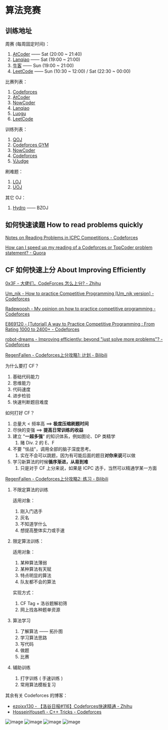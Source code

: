 # 算法竞赛

## 训练地址

周赛 (每周固定时间)：

1. [AtCoder](https://atcoder.jp/contests/) —— Sat (20:00 ~ 21:40)
2. [Lanqiao](https://www.lanqiao.cn/oj-contest/) —— Sat (19:00 ~ 21:00)
3. [牛客](https://ac.nowcoder.com/acm/contest/vip-index) —— Sun (19:00 ~ 21:00)
4. [LeetCode](https://leetcode.cn/contest/) —— Sun (10:30 ~ 12:00) / Sat (22:30 ~ 00:00)

比赛列表：

1. [Codeforces](https://codeforces.com/contests) 
2. [AtCoder](https://atcoder.jp/contests/) 
3. [NowCoder](https://ac.nowcoder.com/acm/contest/vip-index)
4. [Lanqiao](https://www.lanqiao.cn/oj-contest/) 
5. [Luogu](https://www.luogu.com.cn/contest/list) 
6. [LeetCode](https://leetcode.cn/contest/)

训练列表：

1. [QOJ](https://qoj.ac/) 
2. [Codeforces GYM](https://codeforces.com/gyms) 
3. [NowCoder](https://ac.nowcoder.com/acm/contest/vip-index) 
4. [Codeforces](https://codeforces.com/blog/entry/135252)
5. [VJudge](https://vjudge.net/contest) 

刷难题：
1. [LOJ](https://loj.ac/) 
2. [UOJ](https://uoj.ac/)

其它 OJ：
1. [Hydro](https://hydro.ac/) —— BZOJ

## 如何快速读题 How to read problems quickly

[Notes on Reading Problems in ICPC Competitions - Codeforces](https://codeforces.com/blog/entry/132486) 

[How can I speed up my reading of a Codeforces or TopCoder problem statement? - Quora](https://www.quora.com/How-can-I-speed-up-my-reading-of-a-Codeforces-or-TopCoder-problem-statement) 


## CF 如何快速上分 About Improving Efficiently

[0x3F - 大佬们，CodeForces 怎么上分? - Zhihu](https://www.zhihu.com/question/353734418/answer/2353160035) 

[Um_nik - How to practice Competitive Programming [Um_nik version] - Codeforces](https://codeforces.com/blog/entry/98806) 

[Radewoosh - My opinion on how to practice competitive programming - Codeforces](https://codeforces.com/blog/entry/91114) 

[E869120 - [Tutorial] A way to Practice Competitive Programming : From Rating 1000 to 2400+ - Codeforces](https://codeforces.com/blog/entry/66909) 

[robot-dreams - Improving efficiently: beyond "just solve more problems"? - Codeforces](https://codeforces.com/blog/entry/66715) 




[RegenFallen - Codeforces上分攻略1: 计划 - Bilibili](https://www.bilibili.com/video/BV1tK42117h4/) 

为什么要打 CF？

1. 基础代码能力
2. 思维能力
3. 代码速度
4. 进步检验
5. 快速判断题目难度


如何打好 CF？

1. 总量大 < 频率高 $\implies$ **极度压缩刷题时间**
2. 尽快的变强 $\implies$ **提高日常训练的收益**
3. 建立 "**一超多强**" 的知识体系，例如图论、DP 类精学
   1. 赌 Div. 2 的 E、F
4. 不要 "怯战"，调用全部的脑子深度思考。
   1. 实在不会可以跳题，因为有可能后面的题目**对你来说**可以做
5. 学习新算法的时候**循序渐进，从易到难**
   1. 只是对于 CF 上分来说，如果是 ICPC 选手，当然可以精通学某一方面



[RegenFallen - Codeforces上分攻略2: 练习 - Bilibili](https://www.bilibili.com/video/BV1Sx4y1174X/) 

1. 不限定算法的训练

    适用对象：
    1. 刚入门选手
    2. 灰名
    3. 不知道学什么
    4. 想提高整体实力或手速

2. 限定算法训练：
   
    适用对象：
   1. 某种算法薄弱
   2. 某种算法有天赋
   3. 特点明显的算法
   4. 队友都不会的算法

    实现方式：
    1. CF Tag + 洛谷题解初筛
    2. 网上找各种题单资源

3. 算法学习
   1. 了解算法 —— 拓扑图
   2. 学习算法思路
   3. 写代码
   4. 做题
   5. 比赛

4. 辅助训练
   1. 打字训练 ( 手速训练 )
   2. 常用算法模板复习



其余有关 Codeforces 的博客：

- [ezoixx130 - 【洛谷日报#116】Codeforces快速精通 - Zhihu](https://zhuanlan.zhihu.com/p/71674596) 
- [HosseinYousefi - C++ Tricks - Codeforces](https://codeforces.com/blog/entry/15643) 



![image](https://github.com/user-attachments/assets/8d8faea7-d886-480a-8ad7-9a62097214c7)
![image](https://github.com/user-attachments/assets/6a646bff-88a0-4276-baac-75236dd25912)
![image](https://github.com/user-attachments/assets/1a16d959-c1a3-4486-999a-69e89345f188)
![image](https://github.com/user-attachments/assets/2387715c-e385-45b2-8340-79fa9e45321a)

